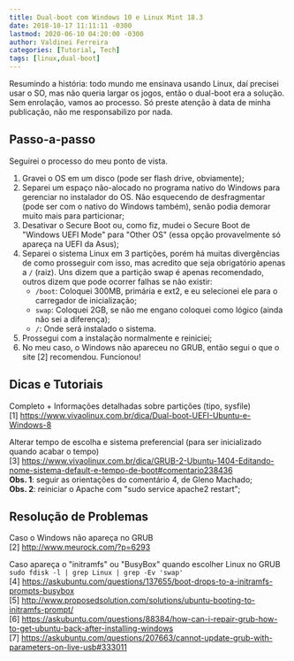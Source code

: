 ```yaml
---
title: Dual-boot com Windows 10 e Linux Mint 18.3
date: 2018-10-17 11:11:11 -0300
lastmod: 2020-06-10 04:20:00 -0300
author: Valdinei Ferreira
categories: [Tutorial, Tech]
tags: [linux,dual-boot]
---
```


Resumindo a história: todo mundo me ensinava usando Linux, daí precisei usar o SO, mas não queria largar os jogos, então o dual-boot era a solução.
Sem enrolação, vamos ao processo. Só preste atenção à data de minha publicação, não me responsabilizo por nada.

## Passo-a-passo
Seguirei o processo do meu ponto de vista.
1. Gravei o OS em um disco (pode ser flash drive, obviamente);
2. Separei um espaço não-alocado no programa nativo do Windows para gerenciar no instalador do OS. Não esquecendo de desfragmentar (pode ser com o nativo do Windows também), senão podia demorar muito mais para particionar;
3. Desativar o Secure Boot ou, como fiz, mudei o Secure Boot de "Windows UEFI Mode" para "Other OS" (essa opção provavelmente só apareça na UEFI da Asus);
4. Separei o sistema Linux em 3 partições, porém há muitas divergências de como prosseguir com isso, mas acredito que seja obrigatório apenas a `/` (raiz). Uns dizem que a partição swap é apenas recomendado, outros dizem que pode ocorrer falhas se não existir: 
	* `/boot`: Coloquei 300MB, primária e ext2, e eu selecionei ele para o carregador de inicialização;
	* `swap`: Coloquei 2GB, se não me engano coloquei como lógico (ainda não sei a diferença);
	* `/`: Onde será instalado o sistema.
5. Prossegui com a instalação normalmente e reiniciei;
6. No meu caso, o Windows não apareceu no GRUB, então segui o que o site [2] recomendou. Funcionou!



## Dicas e Tutoriais

Completo + Informações detalhadas sobre partições (tipo, sysfile)  
[1] https://www.vivaolinux.com.br/dica/Dual-boot-UEFI-Ubuntu-e-Windows-8

Alterar tempo de escolha e sistema preferencial (para ser inicializado quando acabar o tempo)  
[3] https://www.vivaolinux.com.br/dica/GRUB-2-Ubuntu-1404-Editando-nome-sistema-default-e-tempo-de-boot#comentario238436  
**Obs. 1**: seguir as orientações do comentário 4, de Gleno Machado;  
**Obs. 2**: reiniciar o Apache com "sudo service apache2 restart";



## Resolução de Problemas

Caso o Windows não apareça no GRUB  
[2] http://www.meurock.com/?p=6293

Caso apareça o "initramfs" ou "BusyBox" quando escolher Linux no GRUB  
```sudo fdisk -l | grep Linux | grep -Ev 'swap'```  
[4] https://askubuntu.com/questions/137655/boot-drops-to-a-initramfs-prompts-busybox  
[5] http://www.proposedsolution.com/solutions/ubuntu-booting-to-initramfs-prompt/  
[6] https://askubuntu.com/questions/88384/how-can-i-repair-grub-how-to-get-ubuntu-back-after-installing-windows  
[7] https://askubuntu.com/questions/207663/cannot-update-grub-with-parameters-on-live-usb#333011